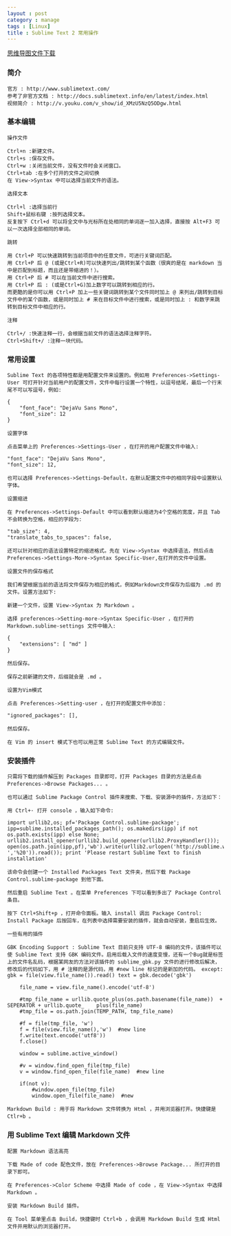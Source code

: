```yaml
---
layout : post
category : manage
tags : [Linux]
title : Sublime Text 2 常用操作
---
```

[思维导图文件下载](#)
### 简介

	官方 : http://www.sublimetext.com/
	参考了非官方文档 : http://docs.sublimetext.info/en/latest/index.html
	视频简介 : http://v.youku.com/v_show/id_XMzU5NzQ5ODgw.html
### 基本编辑
	操作文件

    Ctrl+n :新建文件。
    Ctrl+s :保存文件。
    Ctrl+w :关闭当前文件，没有文件时会关闭窗口。
    Ctrl+tab :在多个打开的文件之间切换
    在 View->Syntax 中可以选择当前文件的语法。

	选择文本

    Ctrl+l :选择当前行
    Shift+鼠标右键 :按列选择文本。
    反复按下 Ctrl+d 可以将全文中与光标所在处相同的单词逐一加入选择，直接按 Alt+F3 可以一次选择全部相同的单词。

	跳转

    用 Ctrl+P 可以快速跳转到当前项目中的任意文件，可进行关键词匹配。
    用 Ctrl+P 后 @ (或是Ctrl+R)可以快速列出/跳转到某个函数（很爽的是在 markdown 当中是匹配到标题，而且还是带缩进的！）。
    用 Ctrl+P 后 # 可以在当前文件中进行搜索。
    用 Ctrl+P 后 : (或是Ctrl+G)加上数字可以跳转到相应的行。
    而更酷的是你可以用 Ctrl+P 加上一些关键词跳转到某个文件同时加上 @ 来列出/跳转到目标文件中的某个函数，或是同时加上 # 来在目标文件中进行搜索，或是同时加上 : 和数字来跳转到目标文件中相应的行。

	注释

    Ctrl+/ :快速注释一行，会根据当前文件的语法选择注释字符。
    Ctrl+Shift+/ :注释一块代码。

### 常用设置

	Sublime Text 的各项特性都是用配置文件来设置的。例如用 Preferences->Settings-User 可打开针对当前用户的配置文件，文件中每行设置一个特性，以逗号结尾，最后一个行末尾不可以写逗号，例如:

	{
		"font_face": "DejaVu Sans Mono",
		"font_size": 12
	}

	设置字体

	点击菜单上的 Preferences->Settings-User ，在打开的用户配置文件中输入:

	"font_face": "DejaVu Sans Mono",
	"font_size": 12,

	也可以选择 Preferences->Settings-Default，在默认配置文件中的相同字段中设置默认字体。
	
	设置缩进

	在 Preferences->Settings-Default 中可以看到默认缩进为4个空格的宽度，并且 Tab 不会转换为空格，相应的字段为:

	"tab_size": 4,
	"translate_tabs_to_spaces": false,

	还可以针对相应的语法设置特定的缩进格式。先在 View->Syntax 中选择语法，然后点击 Preferences->Settings-More->Syntax Specific-User,在打开的文件中设置。

	设置文件的保存格式

	我们希望根据当前的语法将文件保存为相应的格式，例如Markdown文件保存为后缀为 .md 的文件。设置方法如下:

    新建一个文件，设置 View->Syntax 为 Markdown 。

    选择 preferences->Setting-more->Syntax Specific-User ，在打开的 Markdown.sublime-settings 文件中输入:

    {
        "extensions": [ "md" ] 
    }

    然后保存。

    保存之前新建的文件，后缀就会是 .md 。

	设置为Vim模式

	点击 Preferences->Setting-user ，在打开的配置文件中添加：

	"ignored_packages": [],

	然后保存。

	在 Vim 的 insert 模式下也可以用正常 Sublime Text 的方式编辑文件。
	
### 安装插件

	只需将下载的插件解压到 Packages 目录即可，打开 Packages 目录的方法是点击 Preferences->Browse Packages... 。

	也可以通过 Sublime Package Control 插件来搜索、下载、安装源中的插件，方法如下：

    用 Ctrl+· 打开 console ，输入如下命令:

    import urllib2,os; pf='Package Control.sublime-package'; ipp=sublime.installed_packages_path(); os.makedirs(ipp) if not os.path.exists(ipp) else None; urllib2.install_opener(urllib2.build_opener(urllib2.ProxyHandler())); open(os.path.join(ipp,pf),'wb').write(urllib2.urlopen('http://sublime.wbond.net/'+pf.replace(' ','%20')).read()); print 'Please restart Sublime Text to finish installation'

    该命令会创建一个 Installed Packages Text 文件夹，然后下载 Package Control.sublime-package 到他下面。

    然后重启 Sublime Text 。在菜单 Preferences 下可以看到多出了 Package Control 条目。

    按下 Ctrl+Shift+p ，打开命令面板。输入 install 调出 Package Control: Install Package 后按回车，在列表中选择需要安装的插件，就会自动安装，重启后生效。

	一些有用的插件

    GBK Encoding Support : Sublime Text 目前只支持 UTF-8 编码的文件，该插件可以使 Sublime Text 支持 GBK 编码文件。启用后载入文件的速度变慢，还有一个Bug就是标签上的文件名乱码，根据某网友的方法对该插件的 sublime_gbk.py 文件的进行修改后解决，修改后的代码如下，用 # 注释的是源代码，用 #new line 标记的是新加的代码。 except: gbk = file(view.file_name()).read() text = gbk.decode('gbk')

        file_name = view.file_name().encode('utf-8')

        #tmp_file_name = urllib.quote_plus(os.path.basename(file_name))  + SEPERATOR + urllib.quote_    plus(file_name)
        #tmp_file = os.path.join(TEMP_PATH, tmp_file_name)

        #f = file(tmp_file, 'w')
        f = file(view.file_name(),'w')  #new line
        f.write(text.encode('utf8'))
        f.close()

        window = sublime.active_window()

        #v = window.find_open_file(tmp_file)
        v = window.find_open_file(file_name)  #new line

        if(not v):
            #window.open_file(tmp_file)
            window.open_file(file_name)  #new

    Markdown Build : 用于将 Markdown 文件转换为 Html ，并用浏览器打开。快捷键是 Ctlr+b 。

### 用 Sublime Text 编辑 Markdown 文件

    配置 Markdown 语法高亮

    下载 Made of code 配色文件，放在 Preferences->Browse Package... 所打开的目录下即可。

    在 Preferences->Color Scheme 中选择 Made of code ，在 View->Syntax 中选择 Markdown 。

    安装 Markdown Build 插件。

    在 Tool 菜单里点击 Build，快捷键时 Ctrl+b ，会调用 Markdown Build 生成 Html 文件并用默认的浏览器打开。

